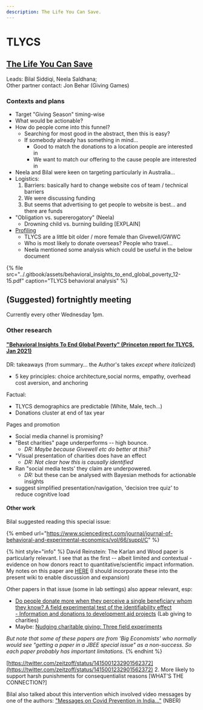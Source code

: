 ```yaml
---
description: The Life You Can Save.
---
```


# TLYCS

## [The Life You Can Save ](https://www.thelifeyoucansave.org/)

Leads: Bilal Siddiqi, Neela Saldhana;  
Other partner contact: Jon Behar \(Giving Games\)

### Contexts and plans

* Target "Giving Season" timing-wise
* What would be actionable?
* How do people come into this funnel?
  * Searching for most good in the abstract, then this is easy?
  * If somebody already has something in mind… 
    * Good to match the donations to a location people are interested in
    * We want to match our offering to the cause people are interested in 
* Neela and Bilal were keen on targeting particularly in Australia...
* Logistics: 
  1. Barriers: basically hard to change website cos of team / technical barriers
  2. We were discussing funding 
  3. But seems that advertising to get people to website is best… and there are funds
* "Obligation vs. supererogatory" \(Neela\)
  * Drowning child vs. burning building \[EXPLAIN\]
* [Profiling](../profiling-and-segmentation/profiling-discussion.md)
  * TLYCS are a little bit older / more female than Givewell/GWWC
  * Who is most likely to donate overseas? People who travel…
  * Neela mentioned some analysis which could be useful  in the below document

{% file src="../.gitbook/assets/behavioral\_insights\_to\_end\_global\_poverty\_12-15.pdf" caption="TLYCS behavioral analysis" %}

## **\(Suggested\) fortnightly meeting**

Currently every other Wednesday 1pm.



### **Other research** 

#### ["Behavioral Insights To End Global Poverty" \(Princeton report for TLYCS, Jan 2021\)](https://www.dropbox.com/s/xggx5gz4k0219gt/SPI%20591b%20-%20Behavioral%20Insights%20To%20End%20Global%20Poverty%20-%20Jan%202021.pdf?dl=0)

DR: takeaways \(from summary... the Author's takes _except where italicized_\)

* 5 key principles: choice architecture,social norms, empathy, overhead cost aversion, and anchoring

Factual:

* TLYCS demographics are predictable \(White, Male, tech...\)
* Donations cluster at end of tax year 

Pages and promotion

*  Social media channel is promising?
* "Best charities" page underperforms -- high bounce.
  * _DR: Maybe because Givewell etc do better at this?_
* "Visual presentation of charities does have an effect
  * _DR: Not clear how this is causally identified_
* Ran "social media tests' they claim are underpowered. 
  * _DR:_ but these can be analysed with Bayesian methods for actionable insights
* suggest simplified presentation/navigation, 'decision tree quiz' to reduce cognitive load

#### Other work 

Bilal suggested reading this special issue: 

{% embed url="https://www.sciencedirect.com/journal/journal-of-behavioral-and-experimental-economics/vol/66/suppl/C" %}

{% hint style="info" %}
David Reinstein: The Karlan and Wood paper is particularly relevant. I see that as the first -- albeit limited and contextual -  evidence on how donors react to quantitative/scientific impact information.  My notes on this paper are [HERE](https://daaronr.github.io/ea_giving_barriers/eval-aversion.html#analytical-grinch) \(I should incorporate these into the present wiki to enable discussion and expansion\)  
  
Other papers in that issue \(some in lab settings\) also appear relevant, esp:  
- [Do people donate more when they perceive a single beneficiary whom they know? A field experimental test of the identifiability effect](https://www.sciencedirect.com/science/article/pii/S2214804316300179)  
[- Information and donations to development aid projects](https://www.sciencedirect.com/science/article/abs/pii/S2214804316300295) \(Lab giving to charities\)   
- Maybe:  [Nudging charitable giving: Three field experiments](https://www.sciencedirect.com/science/article/abs/pii/S2214804316300222)  
  
  
_But note that some of these papers are from 'Big Economists' who normally would see "getting a paper in a JBEE special issue" as a non-success. So each paper probably has important limitations._ 
{% endhint %}

[https://twitter.com/zeitzoff/status/1415001232901562372](https://twitter.com/zeitzoff/status/1415001232901562372) 2. More likely to support harsh punishments for consequentialist reasons \[WHAT'S THE CONNECTION?\]

Bilal also talked about this intervention which involved video messages by one of the authors: ["Messages on Covid Prevention in India..."](https://www.nber.org/system/files/working_papers/w27496/w27496.pdf) \(NBER\) 

 

